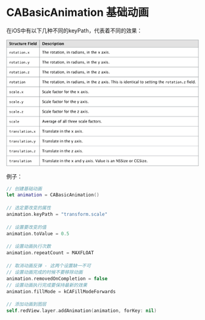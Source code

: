 # CABasicAnimation 基础动画
在iOS中有以下几种不同的keyPath，代表着不同的效果：

![](270936547379029.png)

例子：

```swift
// 创建基础动画
let animation = CABasicAnimation()
         
// 选定要改变的属性
animation.keyPath = "transform.scale"
         
// 设置要改变的值
animation.toValue = 0.5
         
// 设置动画执行次数
animation.repeatCount = MAXFLOAT
         
// 取消动画反弹 - 这两个设置缺一不可
// 设置动画完成的时候不要移除动画
animation.removedOnCompletion = false
// 设置动画执行完成要保持最新的效果
animation.fillMode = kCAFillModeForwards
         
// 添加动画到图层
self.redView.layer.addAnimation(animation, forKey: nil)
```